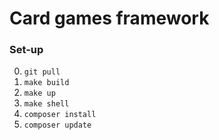 # Card games framework

### Set-up
0. `git pull`
1. `make build`
2. `make up`
3. `make shell`
4. `composer install`
5. `composer update`